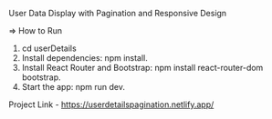 User Data Display with Pagination and Responsive Design

=> How to Run

1. cd userDetails
2. Install dependencies: npm install.
3. Install React Router and Bootstrap: npm install react-router-dom bootstrap.
4. Start the app: npm run dev.


Project Link - https://userdetailspagination.netlify.app/
